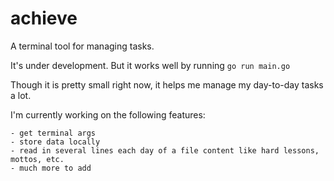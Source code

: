 # achieve

A terminal tool for managing tasks.

It's under development. But it works well by running `go run main.go`

Though it is pretty small right now, it helps me manage my day-to-day tasks a lot.

I'm currently working on the following features:

    - get terminal args
    - store data locally
    - read in several lines each day of a file content like hard lessons, mottos, etc.
    - much more to add
